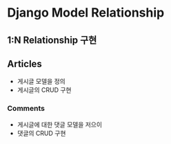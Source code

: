 # Django Model Relationship



## 1:N Relationship 구현



## Articles

- 게시글 모델을 정의
- 게시글의 CRUD 구현



### Comments

- 게시글에 대한 댓글 모델을 저으이
- 댓글의 CRUD 구현